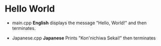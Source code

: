 # Hello World

* main.cpp <b>English</b> displays the message "Hello, World!" and then terminates.

* Japanese.cpp <b>Japanese</b> Prints "Kon'nichiwa Sekai!" then terminates
